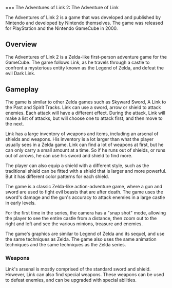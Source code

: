 
===
The Adventures of Link 2: The Adventure of Link

The Adventures of Link 2 is a game that was developed and published by Nintendo and developed by Nintendo themselves. The game was released for PlayStation and the Nintendo GameCube in 2000.

## Overview

The Adventures of Link 2 is a Zelda-like first-person adventure game for the GameCube. The game follows Link, as he travels through a castle to confront a mysterious entity known as the Legend of Zelda, and defeat the evil Dark Link.

## Gameplay

The game is similar to other Zelda games such as Skyward Sword, A Link to the Past and Spirit Tracks. Link can use a sword, arrow or shield to attack enemies. Each attack will have a different effect. During the attack, Link will make a list of attacks, but will choose one to attack first, and then move to the next.

Link has a large inventory of weapons and items, including an arsenal of shields and weapons. His inventory is a lot larger than what the player usually sees in a Zelda game. Link can find a lot of weapons at first, but he can only carry a small amount at a time. So if he runs out of shields, or runs out of arrows, he can use his sword and shield to find more.

The player can also equip a shield with a different style, such as the traditional shield can be fitted with a shield that is larger and more powerful. But it has different color patterns for each shield.

The game is a classic Zelda-like action-adventure game, where a gun and sword are used to fight evil beasts that are after death. The game uses the sword's damage and the gun's accuracy to attack enemies in a large castle in early levels.

For the first time in the series, the camera has a "snap shot" mode, allowing the player to see the entire castle from a distance, then zoom out to the right and left and see the various minions, treasure and enemies.

The game's graphics are similar to Legend of Zelda and its sequel, and use the same techniques as Zelda. The game also uses the same animation techniques and the same techniques as the Zelda series.

### Weapons

Link's arsenal is mostly comprised of the standard sword and shield. However, Link can also find special weapons. These weapons can be used to defeat enemies, and can be upgraded with special abilities.


